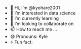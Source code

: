 - 👋 Hi, I’m @kyohare2001
- 👀 I’m interested in data science
- 🌱 I’m currently learning 
- 💞️ I’m looking to collaborate on 
- 📫 How to reach me ...
- 😄 Pronouns: Kyle
- ⚡ Fun fact: 

<!---
kyohare2001/kyohare2001 is a ✨ special ✨ repository because its `README.md` (this file) appears on your GitHub profile.
You can click the Preview link to take a look at your changes.
--->
